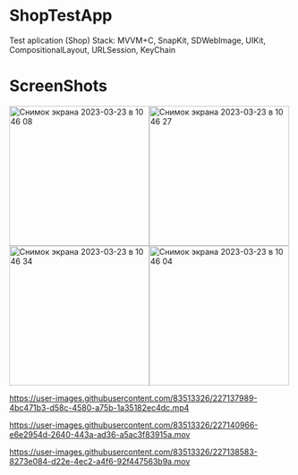 # ShopTestApp
Test aplication (Shop)
Stack: MVVM+C, SnapKit, SDWebImage, UIKit, CompositionalLayout, URLSession, KeyChain
# ScreenShots
<img width="250" alt="Снимок экрана 2023-03-23 в 10 46 08" src="https://user-images.githubusercontent.com/83513326/227136879-ea02dc31-67c4-4319-9574-ba798596f553.png"><img width="250" alt="Снимок экрана 2023-03-23 в 10 46 27" src="https://user-images.githubusercontent.com/83513326/227136885-b10e2c17-756c-4230-8935-6701e7928e94.png"><img width="250" alt="Снимок экрана 2023-03-23 в 10 46 34" src="https://user-images.githubusercontent.com/83513326/227136890-d12e67c1-2169-4d4f-8982-2cbd7c1eeb14.png"><img width="250" alt="Снимок экрана 2023-03-23 в 10 46 04" src="https://user-images.githubusercontent.com/83513326/227136893-a01b98fe-bc0b-4733-bd83-9d6c671e0517.png">


https://user-images.githubusercontent.com/83513326/227137989-4bc471b3-d58c-4580-a75b-1a35182ec4dc.mp4


https://user-images.githubusercontent.com/83513326/227140966-e6e2954d-2640-443a-ad36-a5ac3f83915a.mov


https://user-images.githubusercontent.com/83513326/227138583-8273e084-d22e-4ec2-a4f6-92f447563b9a.mov



